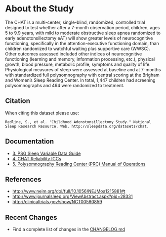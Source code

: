 # About the Study

The CHAT is a multi-center, single-blind, randomized, controlled trial designed to test whether after a 7-month observation period, children, ages 5 to 9.9 years,  with mild to moderate obstructive sleep apnea randomized to early adenotonsillectomy eAT) will show greater levels of neurocognitive functioning, specifically in the attention-executive functioning domain, than children randomized to watchful waiting plus supportive care (WWSC). Other outcomes assessed included other indices of neurocognitive functioning (learning and memory, information processing, etc.), physical growth, blood pressure, metabolic profile, symptoms and quality of life. Physiological measures of sleep were assessed at baseline and at 7-months with standardized full polysomnography with central scoring at the Brigham and Women’s Sleep Reading Center. In total, 1,447 children had screening polysomnographs and 464 were randomized to treatment.

## Citation

When citing this dataset please use:

```
Redline, S., et al. "Childhood Adenotonsillectomy Study." National Sleep Research Resource. Web. http://sleepdata.org/datasets/chat.
```

## Documentation

- [3. PSG Sleep Variable Data Guide](:pages_path:/psg-data-guide/3-00-psg-data-guide-toc.md)
- [4. CHAT Reliability ICCs](:pages_path:/4-reliability-chat.md)
- [5. Polysomnography Reading Center (PRC) Manual of Operations](:pages_path:/mop/5-00-mop-toc.md)

## References

- http://www.nejm.org/doi/full/10.1056/NEJMoa1215881#t
- http://www.journalsleep.org/ViewAbstract.aspx?pid=28331
- http://clinicaltrials.gov/show/NCT00560859

## Recent Changes

- Find a complete list of changes in the [CHANGELOG.md](:pages_path:/CHANGELOG.md)

